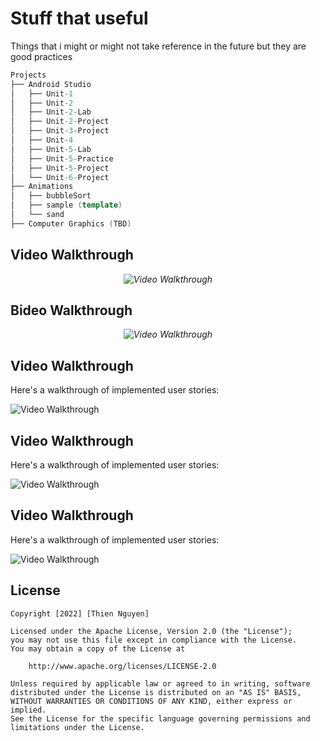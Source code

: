 # Stuff that useful

Things that i might or might not take reference in the future but they are good practices

```cpp
Projects
├── Android Studio
│   ├── Unit-1
│   ├── Unit-2
│   ├── Unit-2-Lab
│   ├── Unit-2-Project
│   ├── Unit-3-Project
│   ├── Unit-4
│   ├── Unit-5-Lab
│   ├── Unit-5-Practice
│   ├── Unit-5-Project
│   └── Unit-6-Project
├── Animations
│   ├── bubbleSort
│   ├── sample (template)
│   └── sand
├── Computer Graphics (TBD)
```

## Video Walkthrough

<p align="center"><i><img src='http://g.recordit.co/jv0GwWRJoO.gif' title='Video Walkthrough' width='' alt='Video Walkthrough' /> </i></p>

## Bideo Walkthrough

<p align="center"><i><img src='http://g.recordit.co/F37Yiorex0.gif' title='Video Walkthrough' width='' alt='Video Walkthrough' /> </i></p>

## Video Walkthrough 

Here's a walkthrough of implemented user stories:

<img src='http://g.recordit.co/S7dsrMGmsf.gif' title='Video Walkthrough' width='' alt='Video Walkthrough' />

## Video Walkthrough

Here's a walkthrough of implemented user stories:

<img src='http://g.recordit.co/vzCTQcwLk8.gif' title='Video Walkthrough' width='' alt='Video Walkthrough' />

## Video Walkthrough

Here's a walkthrough of implemented user stories:

<img src='http://g.recordit.co/c0WBKT4zfF.gif' title='Video Walkthrough' width='' alt='Video Walkthrough' />

## License

    Copyright [2022] [Thien Nguyen]

    Licensed under the Apache License, Version 2.0 (the "License");
    you may not use this file except in compliance with the License.
    You may obtain a copy of the License at

        http://www.apache.org/licenses/LICENSE-2.0

    Unless required by applicable law or agreed to in writing, software
    distributed under the License is distributed on an "AS IS" BASIS,
    WITHOUT WARRANTIES OR CONDITIONS OF ANY KIND, either express or implied.
    See the License for the specific language governing permissions and
    limitations under the License.
